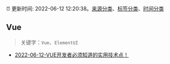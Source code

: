 :alarm_clock: 更新时间: 2022-06-12 12:20:38。[来源分类](../README.md)、[标签分类](../TAGS.md)、[时间分类](../TIMELINE.md)

## Vue


> 关键字：`Vue`、`ElementUI`



- [2022-06-12-VUE开发者必须知道的实用技术点！](https://toutiao.io/k/u28xok7) 